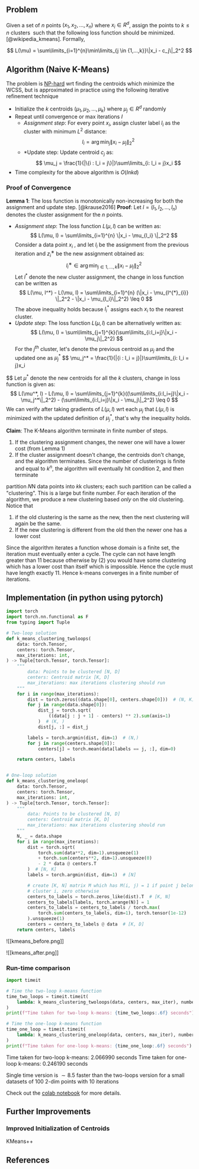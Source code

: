 ## Problem
Given a set of $n$ points $(x_1, x_2, ..., x_n)$ where $x_i \in R^d$, assign the points to $k \leq n$ clusters  such that the following loss function should be minimized. [@wikipedia_kmeans]. Formally, 

$$
L(\mu) = \sum\limits_{i=1}^{n}\min\limits_{j \in {1,...,k}}\|x_i - c_j\|_2^2
$$
## Algorithm (Naive K-Means)
The problem is [NP-hard](https://en.wikipedia.org/wiki/NP-hardness) wrt finding the centroids which minimize the WCSS, but is approximated in practice using the following iterative refinement technique

- Initialize the $k$ centroids $(\mu_1, \mu_2, ..., \mu_k)$ where $\mu_j \in R^d$ randomly
- Repeat until convergence or max iterations $I$
    - *Assignment step*: For every point $x_i$, assign cluster label $l_i$ as the cluster with minimum $L^2$ distance:
        $$
        l_{i} = \arg\min_{j}\|x_{i} - \mu_j\|_2^2 
         $$
    - *Update step: Update centroid $c_j$ as:
    $$
    \mu_j = \frac{1}{|\{i : l_i = j\}|}\sum\limits_{i: l_i = j}x_i
    $$
- Time complexity for the above algorithm is $O(Inkd)$ 

### Proof of Convergence
**Lemma 1**: The loss function is monotonically non-increasing for both the assignment and update step. [@krause2016]
**Proof**: Let $l = (l_1, l_2, ..., l_n)$ denotes the cluster assignment for the $n$ points.
- *Assignment step*: The loss function $L(\mu, l)$ can be written as:
$$
    L(\mu, l) = \sum\limits_{i=1}^{n} \|x_i - \mu_{l_i} \|_2^2
$$
    Consider a data point $x_i$ , and let $l_i$ be the assignment from the previous iteration and $z^∗_i$ be the new assignment obtained as:
    $$
    l^∗_i \in \arg \min_{j \in {1,...,k}} \|x_i − \mu_j\|_2^2
    $$
    Let $l^*$ denote the new cluster assignment, the change in loss function can be written as 
    $$
    L(\mu, l^*) - L(\mu, l) = \sum\limits_{i=1}^{n} (\|x_i - \mu_{l^{*}_{i}} \|_2^2 - \|x_i - \mu_{l_i}\|_2^2) \leq 0
    $$
    The above inequality holds because $l^*_i$ assigns each $x_i$ to the nearest cluster.
- *Update step*: The loss function $L(\mu, l)$ can be alternatively written as:
$$
L(\mu, l) = \sum\limits_{j=1}^{k}(\sum\limits_{i:l_i=j}\|x_i - \mu_j\|_2^2)
$$
For the $j^{th}$ cluster, let's denote the previous centroid as $\mu_j$ and the updated one as $\mu_j^*$ 
$$
    \mu_j^* = \frac{1}{|\{i : l_i = j\}|}\sum\limits_{i: l_i = j}x_i
    
$$
Let $\mu^*$ denote the new centroids for all the $k$ clusters, change in loss function is given as:
$$
L(\mu^*, l) - L(\mu, l) = \sum\limits_{j=1}^{k}((\sum\limits_{i:l_i=j}\|x_i - \mu_j^*\|_2^2) - (\sum\limits_{i:l_i=j}\|x_i - \mu_j\|_2^2) \leq 0
$$
We can verify after taking gradients of $L(\mu, l)$ wrt each $\mu_j$ that $L(\mu, l)$ is minimized with the updated definition of $\mu_j^*$, that's why the inequality holds.

**Claim**: The K-Means algorithm terminate in finite number of steps.
1.  If the clustering assignment changes, the newer one will have a lower cost (from Lemma 1)
2. If the cluster assignment doesn't change, the centroids don't change, and the algorithm terminates.
Since the number of clusterings is finite and equal to $k^n$, the algorithm will eventually hit condition 2, and then terminate


partition 𝑁N data points into 𝑘k clusters; each such partition can be called a "clustering". This is a large but finite number. For each iteration of the algorithm, we produce a new clustering based _only_ on the old clustering. Notice that

1. if the old clustering is the same as the new, then the next clustering will again be the same.
2. If the new clustering is different from the old then the newer one has a lower cost

Since the algorithm iterates a function whose domain is a finite set, the iteration must eventually enter a cycle. The cycle can not have length greater than 11 because otherwise by (2) you would have some clustering which has a lower cost than itself which is impossible. Hence the cycle must have length exactly 11. Hence k-means converges in a finite number of iterations.
## Implementation (in python using pytorch)

```python
import torch
import torch.nn.functional as F
from typing import Tuple

# Two-loop solution
def k_means_clustering_twoloops(
    data: torch.Tensor,
    centers: torch.Tensor,
    max_iterations: int,
) -> Tuple[torch.Tensor, torch.Tensor]:
    """
        data: Points to be clustered [N, D]
        centers: Centroid matrix [K, D]
        max_iterations: max iterations clustering should run
    """
    for i in range(max_iterations):
        dist = torch.zeros((data.shape[0], centers.shape[0]))  # (N, K)
        for j in range(data.shape[0]):
            dist_j = torch.sqrt(
                ((data[j : j + 1] - centers) ** 2).sum(axis=1)
            )  # (K, )
            dist[j, :] = dist_j

        labels = torch.argmin(dist, dim=1)  # (N,)
        for j in range(centers.shape[0]):
            centers[j] = torch.mean(data[labels == j, :], dim=0)

    return centers, labels


# One-loop solution
def k_means_clustering_oneloop(
    data: torch.Tensor,
    centers: torch.Tensor,
    max_iterations: int,
) -> Tuple[torch.Tensor, torch.Tensor]:
    """
        data: Points to be clustered [N, D]
        centers: Centroid matrix [K, D]
        max_iterations: max iterations clustering should run
    """
    N, _ = data.shape
    for i in range(max_iterations):
        dist = torch.sqrt(
            torch.sum(data**2, dim=1).unsqueeze(1)
            + torch.sum(centers**2, dim=1).unsqueeze(0)
            - 2 * data @ centers.T
        )  # [N, K]
        labels = torch.argmin(dist, dim=1)  # [N]

        # create [K, N] matrix M which has M(i, j) = 1 if point j belongs to
        # cluster i, zero otherwise
        centers_to_labels = torch.zeros_like(dist).T  # [K, N]
        centers_to_labels[labels, torch.arange(N)] = 1
        centers_to_labels = centers_to_labels / torch.max(
            torch.sum(centers_to_labels, dim=1), torch.tensor(1e-12)
        ).unsqueeze(1)
        centers = centers_to_labels @ data  # [K, D]
    return centers, labels
```


![[kmeans_before.png]]


![[kmeans_after.png]]

### Run-time comparison

```python
import timeit

# Time the two-loop k-means function
time_two_loops = timeit.timeit(
    lambda: k_means_clustering_twoloops(data, centers, max_iter), number=10
)
print(f"Time taken for two-loop k-means: {time_two_loops:.6f} seconds")

# Time the one-loop k-means function
time_one_loop = timeit.timeit(
    lambda: k_means_clustering_oneloop(data, centers, max_iter), number=10
)
print(f"Time taken for one-loop k-means: {time_one_loop:.6f} seconds")
```

Time taken for two-loop k-means: 2.066990 seconds
Time taken for one-loop k-means: 0.246190 seconds

Single time version is $\sim 8.5$ faster than the two-loops version for a small datasets of 100 2-dim points with 10 iterations

Check out the [colab notebook](https://colab.research.google.com/drive/1EKSTa5acLJaR3KMo2CRNZgDWK98W0eTp#scrollTo=wL_sS6g1HK93) for more details.
## Further Improvements

### Improved Initialization of Centroids

KMeans++

## References

